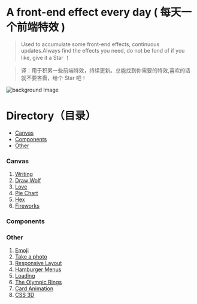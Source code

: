 # A front-end effect every day ( 每天一个前端特效 )
> Used to accumulate some front-end effects, continuous updates.Always find the effects you need, do not be fond of if you like, give it a Star ！

> 译：用于积累一些前端特效，持续更新。总能找到你需要的特效,喜欢的话就不要吝啬，给个 Star 吧！ 

![background Image](https://github.com/SilenceHVK/Articles/raw/master/assets/images/bgImages/bg1.jpg)

# Directory（目录）
- [Canvas](#canvas)
- [Components](#components)
- [Other](#other) 

### Canvas
1. [Writing](https://htmlpreview.github.io/?https://github.com/SilenceHVK/FrontUI/blob/master/canvas/writing/index.html)
2. [Draw Wolf](https://htmlpreview.github.io/?https://github.com/SilenceHVK/FrontUI/blob/master/canvas/draw-wolf/index.html)
3. [Love](https://htmlpreview.github.io/?https://github.com/SilenceHVK/FrontUI/blob/master/canvas/love/index.html)
4. [Pie Chart](https://htmlpreview.github.io/?https://github.com/SilenceHVK/FrontUI/blob/master/canvas/pie-chart/index.html)
5. [Hex](https://htmlpreview.github.io/?https://github.com/SilenceHVK/FrontUI/blob/master/canvas/hex/index.html)
6. [Fireworks](https://htmlpreview.github.io/?https://github.com/SilenceHVK/FrontUI/blob/master/canvas/fireworks/index.html)
### Components

### Other
1. [Emoji](https://htmlpreview.github.io/?https://github.com/SilenceHVK/FrontUI/blob/master/other/emoji/index.html)
2. [Take a photo](https://htmlpreview.github.io/?https://github.com/SilenceHVK/FrontUI/blob/master/other/take-a-photo/index.html)
3. [Responsive Layout](https://htmlpreview.github.io/?https://github.com/SilenceHVK/front-ui/blob/master/other/responsive-layout/index.html)
4. [Hamburger Menus](https://htmlpreview.github.io/?https://github.com/SilenceHVK/front-ui/blob/master/other/hamburger-menus/index.html)
5. [Loading](https://htmlpreview.github.io/?https://github.com/SilenceHVK/front-ui/blob/master/other/loading/index.html)
6. [The Olympic Rings](https://htmlpreview.github.io/?https://github.com/SilenceHVK/front-ui/blob/master/other/the-olympic-rings/index.html)
7. [Card Animation](https://htmlpreview.github.io/?https://github.com/SilenceHVK/front-ui/blob/master/other/card-animation/index.html)
8. [CSS 3D](https://htmlpreview.github.io/?https://github.com/SilenceHVK/front-ui/blob/master/other/css3-3d/index.html) 
